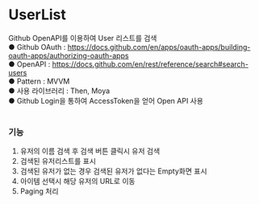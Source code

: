 # UserList

Github OpenAPI를 이용하여 User 리스트를 검색<br>
● Github OAuth :
https://docs.github.com/en/apps/oauth-apps/building-oauth-apps/authorizing-oauth-apps<br>
● OpenAPI : https://docs.github.com/en/rest/reference/search#search-users<br>
● Pattern : MVVM<br>
● 사용 라이브러리 : Then, Moya<br>
● Github Login을 통하여 AccessToken을 얻어 Open API 사용<br>
<br>
### 기능
1. 유저의 이름 검색 후 검색 버튼 클릭시 유저 검색
2. 검색된 유저리스트를 표시
3. 검색된 유저가 없는 경우 검색된 유저가 없다는 Empty화면 표시
4. 아이템 선택시 해당 유저의 URL로 이동
5. Paging 처리
